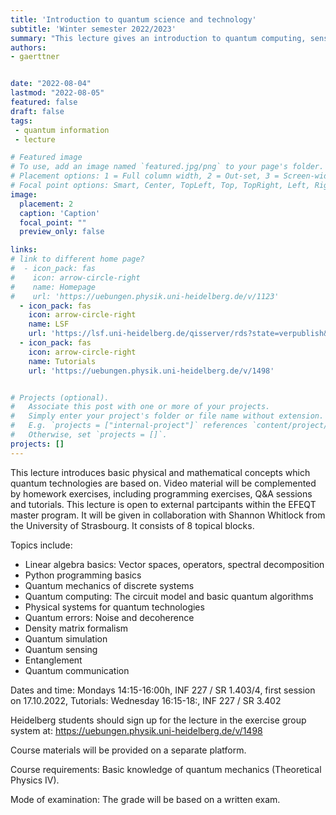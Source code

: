 ```yaml
---
title: 'Introduction to quantum science and technology'
subtitle: 'Winter semester 2022/2023'
summary: "This lecture gives an introduction to quantum computing, sensing, and communication, with a focus on basic mathematical and physical concepts underpinning these emerging quantum technologies."
authors:
- gaerttner


date: "2022-08-04"
lastmod: "2022-08-05"
featured: false
draft: false
tags:
 - quantum information
 - lecture

# Featured image
# To use, add an image named `featured.jpg/png` to your page's folder.
# Placement options: 1 = Full column width, 2 = Out-set, 3 = Screen-width
# Focal point options: Smart, Center, TopLeft, Top, TopRight, Left, Right, BottomLeft, Bottom, BottomRight
image:
  placement: 2
  caption: 'Caption'
  focal_point: ""
  preview_only: false

links:
# link to different home page?
#  - icon_pack: fas
#    icon: arrow-circle-right
#    name: Homepage
#    url: 'https://uebungen.physik.uni-heidelberg.de/v/1123'
  - icon_pack: fas
    icon: arrow-circle-right
    name: LSF
    url: 'https://lsf.uni-heidelberg.de/qisserver/rds?state=verpublish&status=init&vmfile=no&publishid=371597&moduleCall=webInfo&publishConfFile=webInfo&publishSubDir=veranstaltung'
  - icon_pack: fas
    icon: arrow-circle-right
    name: Tutorials
    url: 'https://uebungen.physik.uni-heidelberg.de/v/1498'


# Projects (optional).
#   Associate this post with one or more of your projects.
#   Simply enter your project's folder or file name without extension.
#   E.g. `projects = ["internal-project"]` references `content/project/deep-learning/index.md`.
#   Otherwise, set `projects = []`.
projects: []
---
```


This lecture introduces basic physical and mathematical concepts which quantum technologies are based on. Video material will be complemented by homework exercises, including programming exercises, Q&A sessions and tutorials. This lecture is open to external partcipants within the EFEQT master program. It will be given in collaboration with Shannon Whitlock from the University of Strasbourg. It consists of 8 topical blocks.

Topics include:
- Linear algebra basics: Vector spaces, operators, spectral decomposition
- Python programming basics
- Quantum mechanics of discrete systems
- Quantum computing: The circuit model and basic quantum algorithms
- Physical systems for quantum technologies
- Quantum errors: Noise and decoherence
- Density matrix formalism
- Quantum simulation
- Quantum sensing
- Entanglement
- Quantum communication

Dates and time: Mondays 14:15-16:00h, INF 227 / SR 1.403/4, first session on 17.10.2022, Tutorials: Wednesday 16:15-18:, INF 227 / SR 3.402

Heidelberg students should sign up for the lecture in the exercise group system at: https://uebungen.physik.uni-heidelberg.de/v/1498

Course materials will be provided on a separate platform.

Course requirements: Basic knowledge of quantum mechanics (Theoretical Physics IV).

Mode of examination: The grade will be based on a written exam.
